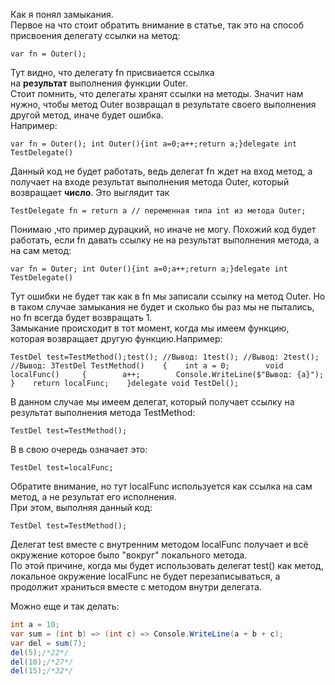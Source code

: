 Как я понял замыкания.  
Первое на что стоит обратить внимание в статье, так это на способ присвоения делегату ссылки на метод:  

```
var fn = Outer(); 
```

  
Тут видно, что делегату fn присвиается ссылка на **результат** выполнения функции Outer.  
Стоит помнить, что делегаты хранят ссылки на методы. Значит нам нужно, чтобы метод Outer возвращал в результате своего выполнения другой метод, иначе будет ошибка.  
Например:  

```
var fn = Outer(); int Outer(){int a=0;a++;return a;}delegate int TestDelegate()
```

  
Данный код не будет работать, ведь делегат fn ждет на вход метод, а получает на входе результат выполнения метода Outer, который возвращает **число**. Это выглядит так  

```
TestDelegate fn = return a // переменная типа int из метода Outer; 
```

  
Понимаю ,что пример дурацкий, но иначе не могу. Похожий код будет работать, если fn давать ссылку не на результат выполнения метода, а на сам метод:  

```
var fn = Outer; int Outer(){int a=0;a++;return a;}delegate int TestDelegate()
```

  
Тут ошибки не будет так как в fn мы записали ссылку на метод Outer. Но в таком случае замыкания не будет и сколько бы раз мы не пытались, но fn всегда будет возвращать 1.  
Замыкание происходит в тот момент, когда мы имеем функцию, которая возвращает другую функцию.Например:  

```
TestDel test=TestMethod();test(); //Вывод: 1test(); //Вывод: 2test(); //Вывод: 3TestDel TestMethod()    {    int a = 0;        void localFunc()     {        a++;        Console.WriteLine($"Вывод: {a}");    }    return localFunc;    }delegate void TestDel();
```

  
В данном случае мы имеем делегат, который получает ссылку на результат выполнения метода TestMethod:  

```
TestDel test=TestMethod();
```

  
В в свою очередь означает это:  

```
TestDel test=localFunc;
```

  
Обратите внимание, но тут localFunc используется как ссылка на сам метод, а не результат его исполнения.  
При этом, выполняя данный код:  

```
TestDel test=TestMethod();
```

  
Делегат test вместе с внутренним методом localFunc получает и всё окружение которое было "вокруг" локального метода.  
По этой причине, когда мы будет использовать делегат test() как метод, локальное окружение localFunc не будет перезаписываться, а продолжит храниться вместе с методом внутри делегата.  


Можно еще и так делать:  

```C#
int a = 10;
var sum = (int b) => (int c) => Console.WriteLine(a + b + c);
var del = sum(7);
del(5);/*22*/
del(10);/*27*/
del(15);/*32*/
```